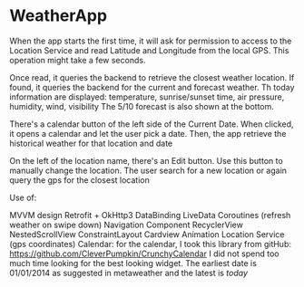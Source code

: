# WeatherApp

When the app starts the first time, it will ask for permission to access to the Location Service
and read Latitude and Longitude from the local GPS.
This operation might take a few seconds.



Once read, it queries the backend to retrieve the closest weather location.
If found, it queries the backend for the current and forecast weather.
Th today information are displayed:
temperature, sunrise/sunset time, air pressure, humidity, wind, visibility
The 5/10 forecast is also shown at the bottom.

There's a calendar button of the left side of the Current Date.
When clicked, it opens a calendar and let the user pick a date.
Then, the app retrieve the historical weather for that location and date

On the left of the location name, there's an Edit button.
Use this button to manually change the location.
The user search for a new location or again query the gps for the closest location


Use of:

MVVM design
Retrofit + OkHttp3
DataBinding
LiveData
Coroutines (refresh weather on swipe down)
Navigation Component
RecyclerView
NestedScrollView
ConstraintLayout
Cardview
Animation
Location Service (gps coordinates)
Calendar:
    for the calendar, I took this library from gitHub:
    https://github.com/CleverPumpkin/CrunchyCalendar
    I did not spend too much time looking for the best looking widget.
    The earliest date is 01/01/2014 as suggested in metaweather and the latest is _today_
